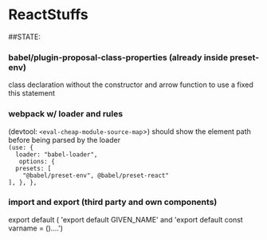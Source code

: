 # ReactStuffs

##STATE:

### babel/plugin-proposal-class-properties (already inside preset-env)

class declaration without the constructor and arrow function to use a fixed this statement

### webpack w/ loader and rules

(devtool: `<eval-cheap-module-source-map`>) should show the element path before being parsed by the loader <br />
`(use: {`<br />`  loader: "babel-loader",`<br />`   options: {`<br />`  presets: [`<br />`    "@babel/preset-env", @babel/preset-react"`<br />`], }, },`

### import and export (third party and own components)

export default ( 'export default GIVEN_NAME' and 'export default const varname = ()....')
